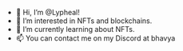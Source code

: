- 👋 Hi, I’m @Lypheal!
- 👀 I’m interested in NFTs and blockchains. 
- 🌱 I’m currently learning about NFTs.
- 📫 You can contact me on my Discord at bhavya
